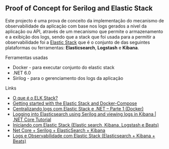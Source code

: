 ## Proof of Concept for Serilog and Elastic Stack  

Este projecto é uma prova de conceito da implementação do mecanismo de observabilidade da aplicação com base nos logs gerados a nível da aplicação ou API, através de um mecanismo que permite o armazenamento e a exibição dos logs, sendo que a stack que foi usada para a permitir a observabilidade 
foi a [Elastic Stack](https://www.elastic.co/pt/what-is/elk-stack) que é o conjunto de das seguintes plataformas ou ferramentas: **Elasticsearch**, **Logstash** e **Kibana**.

Ferramentas usadas 
* Docker - para executar conjunto do elastic stack
* .NET 6.0
* Sirilog - para o gerenciamento dos logs da aplicação 

Links 
* [O que é o ELK Stack?](https://www.elastic.co/pt/what-is/elk-stack)
* [Getting started with the Elastic Stack and Docker-Compose](https://www.elastic.co/pt/blog/getting-started-with-the-elastic-stack-and-docker-compose)
* [Centralizando logs com Elastic Stack e .NET – Parte 1 (Docker)](https://henriquemauri.net/centralizando-logs-com-elastic-stack-e-net-parte-1-docker/)
* [Logging into Elasticsearch using Serilog and viewing logs in Kibana | .NET Core Tutorial](https://www.youtube.com/watch?v=0acSdHJfk64&t=660s)
* [Iniciando com Elastic Stack (Elastic search, Kibana, Logstash e Beats)](https://www.youtube.com/watch?v=Bb3g8xk0Cys&t=2680s)
* [Net Core + Serilog + ElasticSearch + Kibana](https://medium.com/@matias.paulo84/net-core-serilog-elasticsearch-kibana-3bd080ff4c1e)
* [Logs e Observabilidade com Elastic Stack (Elasticsearch + Kibana + Beats)](https://www.youtube.com/watch?v=x0Re4F9YNGo)
